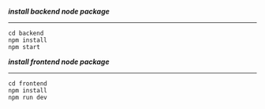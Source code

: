 ***install backend node package***
***
    cd backend
    npm install
    npm start

***install frontend node package***
***
    cd frontend
    npm install 
    npm run dev 
